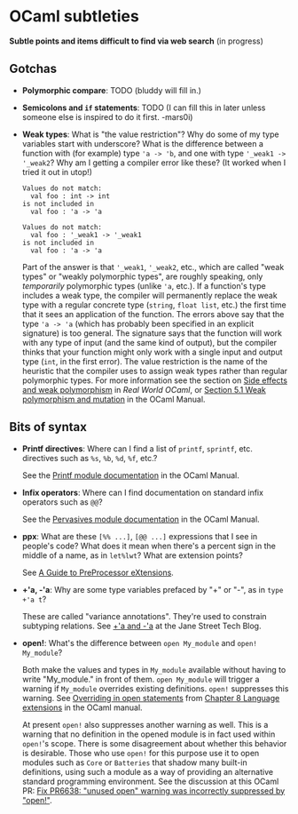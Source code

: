 # OCaml subtleties
**Subtle points and items difficult to find via web search** (in progress)

## Gotchas

* **Polymorphic compare**: TODO (bluddy will fill in.)

* **Semicolons and `if` statements**: TODO (I can fill this
  in later unless someone else is inspired to do it first. -mars0i)

* **Weak types**: What is "the value restriction"?
  Why do some of my type variables start with underscore?
  What is the difference between a function with (for example) type `'a -> 'b`,
  and one with type `'_weak1 -> '_weak2`?  Why am I getting a
  compiler error like these? (It worked when I tried it out in utop!)
  ```
  Values do not match:
    val foo : int -> int
  is not included in
    val foo : 'a -> 'a
  
  Values do not match:
    val foo : '_weak1 -> '_weak1
  is not included in
    val foo : 'a -> 'a
  ```

  Part of the answer is that `'_weak1`, `'_weak2`, etc., which are called
  "weak types" or "weakly polymorphic types", are roughly speaking, only *temporarily*
  polymorphic types (unlike `'a`, etc.).  If a function's type includes a weak type,
  the compiler will permanently replace the weak type with a regular concrete type
  (`string`, `float list`, etc.) the first time that it sees an application of the function.
  The errors above say that the type `'a -> 'a` (which has probably been specified in
  an explicit signature) is too general. The signature says that the function
  will work with any type of input (and the same kind of output), but the compiler
  thinks that your function might only work with a single input and output type
  (`int`, in the first error).
  The value restriction is the name of the heuristic that the compiler uses to assign
  weak types rather than regular polymorphic types.
  For more information see the section on
  [Side effects and weak polymorphism](https://realworldocaml.org/v1/en/html/imperative-programming-1.html#side-effects-and-weak-polymorphism)
  in *Real World OCaml*, or
  [Section 5.1 Weak polymorphism and mutation](http://caml.inria.fr/pub/docs/manual-ocaml/polymorphism.html#sec51) 
  in the OCaml Manual.

## Bits of syntax

* **Printf directives**: Where can I find a list of `printf`, `sprintf`,
  etc. directives such as `%s`, `%b`, `%d`, `%f`, etc.?  
  
  See the [Printf
  module documentation](http://caml.inria.fr/pub/docs/manual-ocaml/libref/Printf.html)
  in the OCaml Manual.

* **Infix operators**: Where can I find documentation on standard infix
  operators such as `@@`?
  
  See the [Pervasives module
  documentation](http://caml.inria.fr/pub/docs/manual-ocaml/libref/Pervasives.html)
  in the OCaml Manual.

* **ppx**: What are these `[%% ...]`, `[@@ ...]` expressions that I
  see in people's code?  What does it mean when there's a percent sign in the 
  middle of a name, as in `let%lwt`? What are extension points?
  
  See [A Guide to PreProcessor eXtensions](ppx.md).

* **+'a, -'a**: Why are some type variables prefaced by "+" or "-",
  as in `type +'a t`?
  
  These are called "variance annotations".  They're used to constrain
  subtyping relations.  See [+'a and
  -'a](https://blog.janestreet.com/a-and-a) at the Jane Street Tech
  Blog.

* **open!**: What's the difference between `open My_module` and
  `open! My_module`?
  
  Both make the values and types in `My_module` available without having
  to write "My_module." in front of them.  `open My_module` will trigger
  a warning if `My_module` overrides existing definitions.  `open!` suppresses
  this warning.  See [Overriding in open statements](http://caml.inria.fr/pub/docs/manual-ocaml/extn.html#sec250)
  from [Chapter 8 Language extensions](http://caml.inria.fr/pub/docs/manual-ocaml/extn.html) in
  the OCaml manual.  
  
  At present `open!` also suppresses another warning as well.  This is a warning
  that no definition in the opened module is in fact used within
  `open!`'s scope.  There is some disagreement about whether this behavior
  is desirable.  Those who use `open!` for this purpose use it to open modules
  such as `Core` or `Batteries` that shadow many built-in definitions, using such
  a module as a way of providing an alternative standard programming environment.
  See the discussion at this OCaml PR: [Fix PR6638: "unused open" warning was incorrectly suppressed
  by "open!"](https://github.com/ocaml/ocaml/pull/1110).
